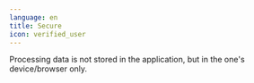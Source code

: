 ```yaml
---
language: en
title: Secure
icon: verified_user
---
```


Processing data is not stored in the application, but in the one's device/browser only.
